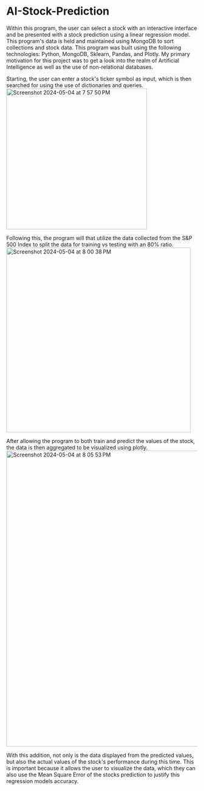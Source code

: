 # AI-Stock-Prediction

Within this program, the user can select a stock with an interactive interface and be presented with a stock prediction using a linear regression model. 
This program's data is held and maintained using MongoDB to sort collections and stock data.
This program was built using the following technologies: Python, MongoDB, Sklearn, Pandas, and Plotly.
My primary motivation for this project was to get a look into the realm of Artificial Intelligence as well as the use of non-relational databases.

Starting, the user can enter a stock's ticker symbol as input, which is then searched for using the use of dictionaries and queries. 
<img width="370" alt="Screenshot 2024-05-04 at 7 57 50 PM" src="https://github.com/mattsel/AI-Stock-Prediction/assets/141775337/9b6c8532-3aac-4a0b-b08f-f4d6fd1f4b10">

Following this, the program will that utilize the data collected from the S&P 500 Index to split the data for training vs testing with an 80% ratio. 
<img width="485" alt="Screenshot 2024-05-04 at 8 00 38 PM" src="https://github.com/mattsel/AI-Stock-Prediction/assets/141775337/a1547261-de56-48c3-8606-eca9c18e003a">

After allowing the program to both train and predict the values of the stock, the data is then aggregated to be visualized using plotly.
<img width="777" alt="Screenshot 2024-05-04 at 8 05 53 PM" src="https://github.com/mattsel/AI-Stock-Prediction/assets/141775337/4888a55f-a41a-42a3-afe1-342e30aeb42a">

With this addition, not only is the data displayed from the predicted values, but also the actual values of the stock's performance during this time. 
This is important because it allows the user to visualize the data, which they can also use the Mean Square Error of the stocks prediction to justify this regression models accuracy.
